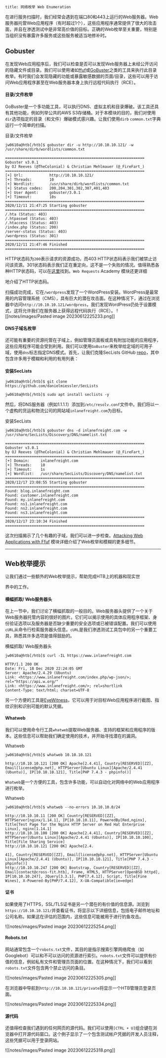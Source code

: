 ```
title: 网络枚举 Web Enumeration
```

在进行服务扫描时，我们经常会遇到在端口80和443上运行的Web服务器。Web服务器托管Web应用程序（有时超过1个），这些应用程序通常提供了很大的攻击面，并且在渗透测试中是非常高价值的目标。正确的Web枚举至关重要，特别是当组织没有暴露许多服务或这些服务被适当地修补时。

## Gobuster

在发现Web应用程序后，我们可以检查是否可以发现Web服务器上未经公开访问的隐藏文件或目录。我们可以使用诸如[ffuf](https://github.com/ffuf/ffuf)或[GoBuster](https://github.com/OJ/gobuster)之类的工具来执行此目录枚举。有时我们会发现隐藏的功能或暴露敏感数据的页面/目录，这些可以用于访问Web应用程序甚至在Web服务器本身上执行远程代码执行（RCE）。

#### 目录/文件枚举

GoBuster是一个多功能工具，可以执行DNS、虚拟主机和目录爆破。该工具还具有其他功能，例如列举公共的AWS S3存储桶。对于本模块的目的，我们对使用`dir`选项指定的目录（和文件）爆破模式感兴趣。让我们使用`dirb` `common.txt`字典运行一个简单的扫描。

目录/文件枚举

```Plaintext
jw0610a@htb[/htb]$ gobuster dir -u http://10.10.10.121/ -w /usr/share/dirb/wordlists/common.txt

===============================================================
Gobuster v3.0.1
by OJ Reeves (@TheColonial) & Christian Mehlmauer (@_FireFart_)
===============================================================
[+] Url:            http://10.10.10.121/
[+] Threads:        10
[+] Wordlist:       /usr/share/dirb/wordlists/common.txt
[+] Status codes:   200,204,301,302,307,401,403
[+] User Agent:     gobuster/3.0.1
[+] Timeout:        10s
===============================================================
2020/12/11 21:47:25 Starting gobuster
===============================================================
/.hta (Status: 403)
/.htpasswd (Status: 403)
/.htaccess (Status: 403)
/index.php (Status: 200)
/server-status (Status: 403)
/wordpress (Status: 301)
===============================================================
2020/12/11 21:47:46 Finished
===============================================================
```

HTTP状态码为`200`表示请求的资源成功，而403 HTTP状态码表示我们被禁止访问该资源。301状态码表示我们正在重定向，这不是一个失败的情况。值得熟悉各种HTTP状态码，可以在[这里](https://en.wikipedia.org/wiki/List_of_HTTP_status_codes)找到。`Web Requests` Academy 模块还更详细

地介绍了HTTP状态码。

扫描成功完成，它在`/wordpress`发现了一个WordPress安装。WordPress是最常用的内容管理系统（CMS），具有巨大的潜在攻击面。在这种情况下，通过在浏览器中访问`http://10.10.10.121/wordpress`，我们发现WordPress仍处于设置模式，这将允许我们在服务器上获得远程代码执行（RCE）。
![[notes/images/Pasted image 20230612225233.png]]
#### DNS子域名枚举

还可能有重要的资源托管在子域上，例如管理员面板或具有附加功能的应用程序，这些应用程序可能会受到利用。我们可以使用`GoBuster`来枚举给定域的可用子域，使用`dns`标志指定DNS模式。首先，让我们克隆SecLists GitHub [repo](https://github.com/danielmiessler/SecLists)，其中包含许多用于模糊和利用的有用列表：

#### 安装SecLists

```Plaintext
jw0610a@htb[/htb]$ git clone https://github.com/danielmiessler/SecLists
```

```Plaintext
jw0610a@htb[/htb]$ sudo apt install seclists -y
```

然后，将DNS服务器（例如1.1.1.1）添加到`/etc/resolv.conf`文件中。我们将以一个虚构的货运和物流公司的网站域`inlanefreight.com`为目标。

安装SecLists

```Plaintext
jw0610a@htb[/htb]$ gobuster dns -d inlanefreight.com -w /usr/share/SecLists/Discovery/DNS/namelist.txt

===============================================================
Gobuster v3.0.1
by OJ Reeves (@TheColonial) & Christian Mehlmauer (@_FireFart_)
===============================================================
[+] Domain:     inlanefreight.com
[+] Threads:    10
[+] Timeout:    1s
[+] Wordlist:   /usr/share/SecLists/Discovery/DNS/namelist.txt
===============================================================
2020/12/17 23:08:55 Starting gobuster
===============================================================
Found: blog.inlanefreight.com
Found: customer.inlanefreight.com
Found: my.inlanefreight.com
Found: ns1.inlanefreight.com
Found: ns2.inlanefreight.com
Found: ns3.inlanefreight.com
===============================================================
2020/12/17 23:10:34 Finished
===============================================================
```

这次扫描揭示了几个有趣的子域，我们可以进一步检查。[Attacking Web Applications with Ffuf](https://academy.hackthebox.com/module/details/54) 模块详细介绍了Web枚举和模糊的更多细节。

---

## Web枚举提示

让我们通过一些额外的Web枚举提示，帮助完成HTB上的机器和现实世

界中的工作。

#### 横幅抓取/ Web服务器头

在上一节中，我们讨论了横幅抓取的一般目的。Web服务器头提供了一个关于Web服务器托管内容的很好的图片。它们可以揭示使用的具体应用程序框架、身份验证选项以及服务器是否缺少重要的安全选项或已被错误配置。我们可以使用`cURL`从命令行检索服务器头信息。`cURL`是我们渗透测试工具包中的另一个重要工具，熟悉其许多选项是值得鼓励的。

横幅抓取/ Web服务器头

```Plaintext
jw0610a@htb[/htb]$ curl -IL https://www.inlanefreight.com

HTTP/1.1 200 OK
Date: Fri, 18 Dec 2020 22:24:05 GMT
Server: Apache/2.4.29 (Ubuntu)
Link: <https://www.inlanefreight.com/index.php/wp-json/>; rel="https://api.w.org/"
Link: <https://www.inlanefreight.com/>; rel=shortlink
Content-Type: text/html; charset=UTF-8
```

另一个方便的工具是[EyeWitness](https://github.com/FortyNorthSecurity/EyeWitness)，它可以用于对目标Web应用程序进行截图、指纹识别和识别可能的默认凭据。

#### Whatweb

我们可以使用命令行工具`whatweb`提取Web服务器、支持的框架和应用程序的版本。这些信息可以帮助我们确定使用的技术，并开始寻找潜在的漏洞。

Whatweb

```Plaintext
jw0610a@htb[/htb]$ whatweb 10.10.10.121

http://10.10.10.121 [200 OK] Apache[2.4.41], Country[RESERVED][ZZ], Email[license@php.net], HTTPServer[Ubuntu Linux][Apache/2.4.41 (Ubuntu)], IP[10.10.10.121], Title[PHP 7.4.3 - phpinfo()]
```

`Whatweb`是一个方便的工具，包含许多功能，可以自动化对网络中的Web应用程序进行枚举。

Whatweb

```Plaintext
jw0610a@htb[/htb]$ whatweb --no-errors 10.10.10.0/24

http://10.10.10.11 [200 OK] Country[RESERVED][ZZ], HTTPServer[nginx/1.14.1], IP[10.10.10.11], PoweredBy[Red,nginx], Title[Test Page for the Nginx HTTP Server on Red Hat Enterprise Linux], nginx[1.14.1]
http://10.10.10.100 [200 OK] Apache[2.4.41], Country[RESERVED][ZZ], HTTPServer[Ubuntu Linux][Apache/2.4.41 (Ubuntu)], IP[10.10.10.100], Title[File Sharing Service]
http://10.10.10.121 [200 OK] Apache[2.4.

41], Country[RESERVED][ZZ], Email[license@php.net], HTTPServer[Ubuntu Linux][Apache/2.4.41 (Ubuntu)], IP[10.10.10.121], Title[PHP 7.4.3 - phpinfo()]
http://10.10.10.247 [200 OK] Bootstrap, Country[RESERVED][ZZ], Email[contact@cross-fit.htb], Frame, HTML5, HTTPServer[OpenBSD httpd], IP[10.10.10.247], JQuery[3.3.1], PHP[7.4.12], Script, Title[Fine Wines], X-Powered-By[PHP/7.4.12], X-UA-Compatible[ie=edge]
```

#### 证书

如果使用了HTTPS，SSL/TLS证书是另一个潜在的有价值的信息源。浏览到`https://10.10.10.121/`并查看证书，将显示以下详细信息，包括电子邮件地址和公司名称。如果这在评估的范围内，这些信息可能被用于进行钓鱼攻击。

![[notes/images/Pasted image 20230612225254.png]]

#### Robots.txt

网站通常包含一个`robots.txt`文件，其目的是指示搜索引擎网络爬虫（如Googlebot）可以和不可以访问的资源进行索引。`robots.txt`文件可以提供有价值的信息，例如私有文件和管理员页面的位置。在这种情况下，我们可以看到`robots.txt`文件包含两个禁止访问的条目。

![[notes/images/Pasted image 20230612225305.png]]

在浏览器中导航到`http://10.10.10.121/private`将显示一个HTB管理员登录页面。

![[notes/images/Pasted image 20230612225334.png]]

#### 源代码

还值得检查我们遇到的任何网页的源代码。我们可以使用`[CTRL + U]`组合键在浏览器中打开源代码窗口。这个例子显示了一个包含测试帐户凭据的开发人员注释，这些凭据可以用于登录网站。

![[notes/images/Pasted image 20230612225318.png]]